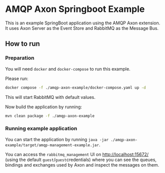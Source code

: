 # AMQP Axon Springboot Example

This is an example SpringBoot application using the AMQP Axon extension. It uses Axon Server as the Event Store and RabbitMQ as the Message Bus.

## How to run

### Preparation

You will need `docker` and `docker-compose` to run this example.

Please run:

```bash
docker compose -f ./amqp-axon-example/docker-compose.yaml up -d
```

This will start RabbitMQ with default values.

Now build the application by running:

```bash
mvn clean package -f ./amqp-axon-example
```

### Running example application

You can start the application by running `java -jar ./amqp-axon-example/target/amqp-management-example.jar`.

You can access the `rabbitmq_management` UI on [http://localhost:15672/](http://localhost:15672/) (using the default `guest`/`guest`credentials) where you can see the queues, bindings and exchanges used by Axon and inspect the messages on them.
